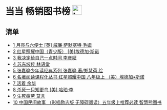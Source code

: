 # 当当 畅销图书榜 <img src="https://file.ipadown.com/tophub/assets/images/media/book.douban.com.png_50x50.png" width="30" alt="Logo"></img>

## 清单

* [1 月亮与六便士 [英] 威廉·萨默塞特·毛姆](https://book.douban.com/subject/26954760/)
* [2 红星照耀中国（青少版） [美]埃德加·斯诺](https://book.douban.com/subject/27079039/)
* [3 我决定给自己一点时间 李彦姃](https://book.douban.com/subject/35904720/)
* [4 苏东坡传 林语堂](https://book.douban.com/subject/30171389/)
* [5 张嘉骅少年读经典系列 张嘉骅 著/郑慧荷 绘](https://book.douban.com/subject/34785252/)
* [6 名著阅读课程化丛书 红星照耀中国 八年级上 （美）埃德加•斯诺](https://book.douban.com/subject/30293934/)
* [7 活着 余华](https://book.douban.com/subject/35481711/)
* [8 杀死一只知更鸟 [美] 哈珀·李](https://book.douban.com/subject/26879778/)
* [9 生死疲劳 莫言](https://book.douban.com/subject/35587028/)
* [10 中国民间故事 （彩插励志版 无障碍阅读）五年级上推荐必读 智慧熊图书](https://book.douban.com/subject/34465041/)
